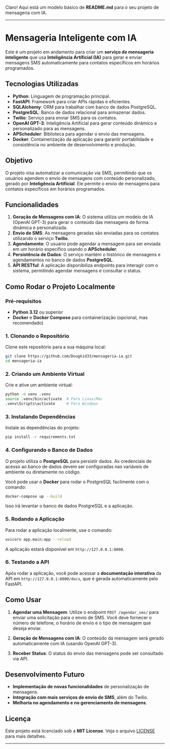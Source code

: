 Claro! Aqui está um modelo básico de **README.md** para o seu projeto de mensageria com IA.

---

# **Mensageria Inteligente com IA**

Este é um projeto em andamento para criar um **serviço de mensageria inteligente** que usa **Inteligência Artificial (IA)** para gerar e enviar mensagens SMS automaticamente para contatos específicos em horários programados.

## **Tecnologias Utilizadas**

- **Python**: Linguagem de programação principal.
- **FastAPI**: Framework para criar APIs rápidas e eficientes.
- **SQLAlchemy**: ORM para trabalhar com banco de dados PostgreSQL.
- **PostgreSQL**: Banco de dados relacional para armazenar dados.
- **Twilio**: Serviço para enviar SMS para os contatos.
- **OpenAI GPT-3**: Inteligência Artificial para gerar conteúdo dinâmico e personalizado para as mensagens.
- **APScheduler**: Biblioteca para agendar o envio das mensagens.
- **Docker**: Containerização da aplicação para garantir portabilidade e consistência no ambiente de desenvolvimento e produção.

## **Objetivo**

O projeto visa automatizar a comunicação via SMS, permitindo que os usuários agendem o envio de mensagens com conteúdo personalizado, gerado por **Inteligência Artificial**. Ele permite o envio de mensagens para contatos específicos em horários programados.

## **Funcionalidades**

1. **Geração de Mensagens com IA**: O sistema utiliza um modelo de IA (OpenAI GPT-3) para gerar o conteúdo das mensagens de forma dinâmica e personalizada.
2. **Envio de SMS**: As mensagens geradas são enviadas para os contatos utilizando o serviço **Twilio**.
3. **Agendamento**: O usuário pode agendar a mensagem para ser enviada em um horário específico usando o **APScheduler**.
4. **Persistência de Dados**: O serviço mantém o histórico de mensagens e agendamentos no banco de dados **PostgreSQL**.
5. **API RESTful**: A aplicação disponibiliza endpoints para interagir com o sistema, permitindo agendar mensagens e consultar o status.

## **Como Rodar o Projeto Localmente**

### **Pré-requisitos**

- **Python 3.12** ou superior
- **Docker** e **Docker Compose** para containerização (opcional, mas recomendado)

### **1. Clonando o Repositório**

Clone este repositório para a sua máquina local:

```bash
git clone https://github.com/Dougkid33/mensageria-ia.git
cd mensageria-ia
```

### **2. Criando um Ambiente Virtual**

Crie e ative um ambiente virtual:

```bash
python -m venv .venv
source .venv/bin/activate  # Para Linux/Mac
.venv\Scripts\activate     # Para Windows
```

### **3. Instalando Dependências**

Instale as dependências do projeto:

```bash
pip install -r requirements.txt
```

### **4. Configurando o Banco de Dados**

O projeto utiliza o **PostgreSQL** para persistir dados. As credenciais de acesso ao banco de dados devem ser configuradas nas variáveis de ambiente ou diretamente no código.

Você pode usar o **Docker** para rodar o PostgreSQL facilmente com o comando:

```bash
docker-compose up --build
```

Isso irá levantar o banco de dados PostgreSQL e a aplicação.

### **5. Rodando a Aplicação**

Para rodar a aplicação localmente, use o comando:

```bash
uvicorn app.main:app --reload
```

A aplicação estará disponível em `http://127.0.0.1:8000`.

### **6. Testando a API**

Após rodar a aplicação, você pode acessar a **documentação interativa** da API em `http://127.0.0.1:8000/docs`, que é gerada automaticamente pelo FastAPI.

## **Como Usar**

1. **Agendar uma Mensagem**: Utilize o endpoint `POST /agendar_sms/` para enviar uma solicitação para o envio de SMS. Você deve fornecer o número de telefone, o horário de envio e o tipo de mensagem que deseja enviar.
   
2. **Geração de Mensagens com IA**: O conteúdo da mensagem será gerado automaticamente com IA (usando OpenAI GPT-3).

3. **Receber Status**: O status do envio das mensagens pode ser consultado via API.

## **Desenvolvimento Futuro**

- **Implementação de novas funcionalidades** de personalização de mensagens.
- **Integração com mais serviços de envio de SMS**, além do Twilio.
- **Melhoria no agendamento e no gerenciamento de mensagens**.

## **Licença**

Este projeto está licenciado sob a **MIT License**. Veja o arquivo [LICENSE](LICENSE) para mais detalhes.

---
